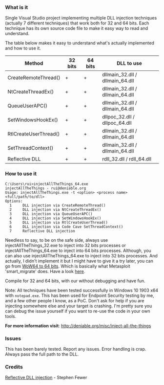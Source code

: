 ### What is it

Single Visual Studio project implementing multiple DLL injection techniques (actually 7 different techniques) that work both for 32 and 64 bits. Each technique has its own source code file to make it easy way to read and understand.

The table below makes it easy to understand what's actually implemented and how to use it.

Method                 | 32 bits | 64 bits |  DLL to use                     |
-----------------------|---------|---------|---------------------------------|
 CreateRemoteThread()  |    +    |    +    | dllmain_32.dll / dllmain_64.dll |
 NtCreateThreadEx()    |    +    |    +    | dllmain_32.dll / dllmain_64.dll |
 QueueUserAPC()        |    +    |    +    | dllmain_32.dll / dllmain_64.dll |
 SetWindowsHookEx()    |    +    |    +    |  dllpoc_32.dll / dllpoc_64.dll  |
 RtlCreateUserThread() |    +    |    +    | dllmain_32.dll / dllmain_64.dll |
 SetThreadContext()    |    +    |    +    | dllmain_32.dll / dllmain_64.dll |
 Reflective DLL        |    +    |    +    |    rdll_32.dll / rdll_64.dll    |

### How to use it

```
C:\Users\rui>injectAllTheThings_64.exe
injectAllTheThings - rui@deniable.org
Usage: injectAllTheThings.exe -t <option> <process name> <full/path/to/dll>
Options:
  1     DLL injection via CreateRemoteThread()
  2     DLL injection via NtCreateThreadEx()
  3     DLL injection via QueueUserAPC()
  4     DLL injection via SetWindowsHookEx()
  5     DLL injection via RtlCreateUserThread()
  6     DLL injection via Code Cave SetThreadContext()
  7     Reflective DLL injection
```

Needless to say, to be on the safe side, always use injectAllTheThings_32.exe to inject into 32 bits processes or injectAllTheThings_64.exe to inject into 64 bits processes. Although, you can also use injectAllTheThings_64.exe to inject into 32 bits processes. And actually, I didn't implement it but I might have to give it a try later, you can go from [WoW64 to 64 bits](http://blog.rewolf.pl/blog/?p=102). Which is basically what Metasploit 'smart_migrate' does. Have a look [here](https://github.com/rapid7/meterpreter/blob/5e24206d510a48db284d5f399a6951cd1b4c754b/source/common/arch/win/i386/base_inject.c).

Compile for 32 and 64 bits, with our without debugging and have fun.

Note: All techniques have been tested successfully in Windows 10 1903 x64 with `notepad.exe`. This has been used for Endpoint Security testing by me, and a few other people I know, as a PoC. Don't ask for help if you are injecting somewhere else and your target is crashing. I'm pretty sure you can debug the issue yourself if you want to re-use the code in your own tools.

**For more information visit**: http://deniable.org/misc/inject-all-the-things 

### Issues

This has been barely tested. Report any issues. Error handling is crap. Always pass the full path to the DLL. 

### Credits

[Reflective DLL injection](https://github.com/stephenfewer/ReflectiveDLLInjection) - Stephen Fewer
